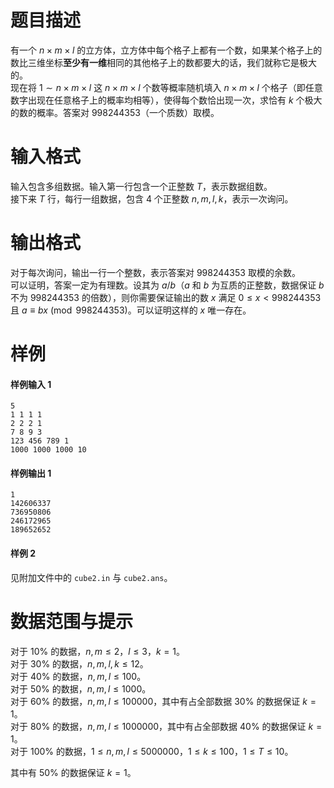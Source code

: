 
# 题目描述

有一个 $n\times m\times l$ 的立方体，立方体中每个格子上都有一个数，如果某个格子上的数比三维坐标**至少有一维**相同的其他格子上的数都要大的话，我们就称它是极大的。  
现在将 $1\sim n\times m\times l$ 这 $n\times m\times l$ 个数等概率随机填入 $n\times m\times l$ 个格子（即任意数字出现在任意格子上的概率均相等），使得每个数恰出现一次，求恰有 $k$ 个极大的数的概率。答案对 $998244353$（一个质数）取模。

# 输入格式

输入包含多组数据。输入第一行包含一个正整数 $T$，表示数据组数。  
接下来 $T$ 行，每行一组数据，包含 $4$ 个正整数 $n,m,l,k$，表示一次询问。 

# 输出格式

对于每次询问，输出一行一个整数，表示答案对 $998244353$ 取模的余数。  
可以证明，答案一定为有理数。设其为 $a/b$（$a$ 和 $b$ 为互质的正整数，数据保证 $b$ 不为 $998244353$ 的倍数），则你需要保证输出的数 $x$ 满足 $0\le x < 998244353$ 且 $a\equiv bx \pmod{998244353}$。可以证明这样的 $x$ 唯一存在。

# 样例

#### 样例输入 1
```plain
5
1 1 1 1
2 2 2 1
7 8 9 3
123 456 789 1
1000 1000 1000 10
```

#### 样例输出 1
```plain
1
142606337
736950806
246172965
189652652
```

#### 样例 2

见附加文件中的 `cube2.in` 与 `cube2.ans`。


# 数据范围与提示

对于 $10\%$ 的数据，$n,m\le 2$，$l\le 3$，$k=1$。  
对于 $30\%$ 的数据，$n,m,l,k\le 12$。  
对于 $40\%$ 的数据，$n,m,l\le 100$。  
对于 $50\%$ 的数据，$n,m,l\le 1000$。  
对于 $60\%$ 的数据，$n,m,l\le 100000$，其中有占全部数据 $30\%$ 的数据保证 $k=1$。  
对于 $80\%$ 的数据，$n,m,l\le 1000000$，其中有占全部数据 $40\%$ 的数据保证 $k=1$。  
对于 $100\%$ 的数据，$1\le n,m,l\le 5000000$，$1\le k\le 100$，$1\le T\le 10$。

其中有 $50\%$ 的数据保证 $k=1$。

